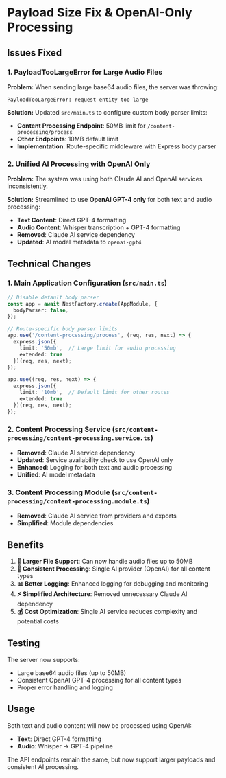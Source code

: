 # Payload Size Fix & OpenAI-Only Processing

## Issues Fixed

### 1. PayloadTooLargeError for Large Audio Files
**Problem:** When sending large base64 audio files, the server was throwing:
```
PayloadTooLargeError: request entity too large
```

**Solution:** Updated `src/main.ts` to configure custom body parser limits:
- **Content Processing Endpoint**: 50MB limit for `/content-processing/process`
- **Other Endpoints**: 10MB default limit
- **Implementation**: Route-specific middleware with Express body parser

### 2. Unified AI Processing with OpenAI Only
**Problem:** The system was using both Claude AI and OpenAI services inconsistently.

**Solution:** Streamlined to use **OpenAI GPT-4 only** for both text and audio processing:
- **Text Content**: Direct GPT-4 formatting
- **Audio Content**: Whisper transcription + GPT-4 formatting
- **Removed**: Claude AI service dependency
- **Updated**: AI model metadata to `openai-gpt4`

## Technical Changes

### 1. Main Application Configuration (`src/main.ts`)
```typescript
// Disable default body parser
const app = await NestFactory.create(AppModule, {
  bodyParser: false,
});

// Route-specific body parser limits
app.use('/content-processing/process', (req, res, next) => {
  express.json({ 
    limit: '50mb',  // Large limit for audio processing
    extended: true 
  })(req, res, next);
});

app.use((req, res, next) => {
  express.json({ 
    limit: '10mb',  // Default limit for other routes
    extended: true 
  })(req, res, next);
});
```

### 2. Content Processing Service (`src/content-processing/content-processing.service.ts`)
- **Removed**: Claude AI service dependency
- **Updated**: Service availability check to use OpenAI only
- **Enhanced**: Logging for both text and audio processing
- **Unified**: AI model metadata

### 3. Content Processing Module (`src/content-processing/content-processing.module.ts`)
- **Removed**: Claude AI service from providers and exports
- **Simplified**: Module dependencies

## Benefits

1. **🚀 Larger File Support**: Can now handle audio files up to 50MB
2. **🔄 Consistent Processing**: Single AI provider (OpenAI) for all content types
3. **📊 Better Logging**: Enhanced logging for debugging and monitoring
4. **⚡ Simplified Architecture**: Removed unnecessary Claude AI dependency
5. **💰 Cost Optimization**: Single AI service reduces complexity and potential costs

## Testing

The server now supports:
- Large base64 audio files (up to 50MB)
- Consistent OpenAI GPT-4 processing for all content types
- Proper error handling and logging

## Usage

Both text and audio content will now be processed using OpenAI:
- **Text**: Direct GPT-4 formatting
- **Audio**: Whisper → GPT-4 pipeline

The API endpoints remain the same, but now support larger payloads and consistent AI processing.
